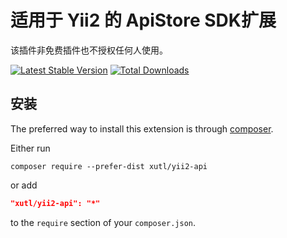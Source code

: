 适用于 Yii2 的 ApiStore SDK扩展
==============================

该插件非免费插件也不授权任何人使用。

[![Latest Stable Version](https://poser.pugx.org/xutl/yii2-api/v/stable.png)](https://packagist.org/packages/xutl/yii2-api)
[![Total Downloads](https://poser.pugx.org/xutl/yii2-api/downloads.png)](https://packagist.org/packages/xutl/yii2-api)

安装
------------

The preferred way to install this extension is through [composer](http://getcomposer.org/download/).

Either run

```
composer require --prefer-dist xutl/yii2-api
```

or add

```json
"xutl/yii2-api": "*"
```

to the `require` section of your `composer.json`.